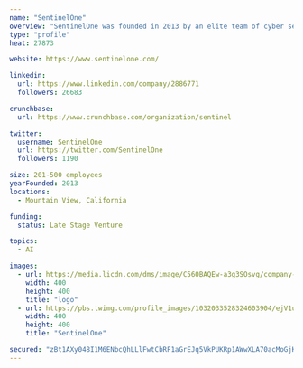 ```yaml
---
name: "SentinelOne"
overview: "SentinelOne was founded in 2013 by an elite team of cyber security and defense experts who developed a fundamentally new, groundbreaking approach to endpoint protection."
type: "profile"
heat: 27873

website: https://www.sentinelone.com/

linkedin:
  url: https://www.linkedin.com/company/2886771
  followers: 26683

crunchbase:
  url: https://www.crunchbase.com/organization/sentinel

twitter:
  username: SentinelOne
  url: https://twitter.com/SentinelOne
  followers: 1190

size: 201-500 employees
yearFounded: 2013
locations:
  - Mountain View, California

funding:
  status: Late Stage Venture

topics:
  - AI

images:
  - url: https://media.licdn.com/dms/image/C560BAQEw-a3g3SOsvg/company-logo_400_400/0?e=1582761600&v=beta&t=gNu-nr16OXJB1woK6ZJcoMJe8MPQcx8XXGx-1QbHcwc
    width: 400
    height: 400
    title: "logo"
  - url: https://pbs.twimg.com/profile_images/1032033528324603904/ejV1uR7X_400x400.jpg
    width: 400
    height: 400
    title: "SentinelOne"

secured: "zBt1AXy048I1M6ENbcQhLLlFwtCbRF1aGrEJq5VkPUKRp1AWwXLA70acMoGjKNix0oOnTThdvZKcZKp5d+7wsDggxZk4kFQRvnNERpFV/JVq4ByoatVuRH7E3aT9Lop+Mdw4PkM3oCx8OC/8KD+9mHMNOHL+bsg78+ekmCQqSgryxWALIRk63/JgOv8+ypjav/2PlhCSh728hsRFAyiO9VEscpd26UHWTcp7dZ1MQ59A6uOZ4p+PSrR219Y5Zb8o3K+gHN5qtTBnPfjpYmDEKA==;wZuadeAkg+x/jPS0aJdp8A=="
---
```


